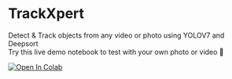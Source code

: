 # TrackXpert
Detect & Track objects from any video or photo using YOLOV7 and Deepsort\
Try this live demo notebook to test with your own photo or video 🔽

[![Open In Colab](https://colab.research.google.com/assets/colab-badge.svg)](https://colab.research.google.com/drive/15qkQnNdTEOdBoJpQIDjJWr2uGwVaVgA7?usp=sharing)
